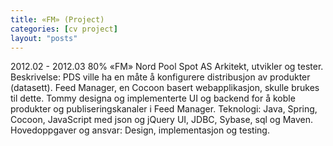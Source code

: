 ```yaml
---
title: «FM» (Project)
categories: [cv project]
layout: "posts"
---
```


2012.02 - 2012.03	80%	«FM»
Nord Pool Spot AS
Arkitekt, utvikler og tester.
Beskrivelse: PDS ville ha en måte å konfigurere distribusjon av produkter (datasett). Feed Manager, en Cocoon basert webapplikasjon, skulle brukes til dette.
Tommy designa og implementerte UI og backend for å koble produkter og publiseringskanaler i Feed Manager.
Teknologi: Java, Spring, Cocoon, JavaScript med json og jQuery UI, JDBC, Sybase, sql og Maven.
Hovedoppgaver og ansvar: Design, implementasjon og testing.
